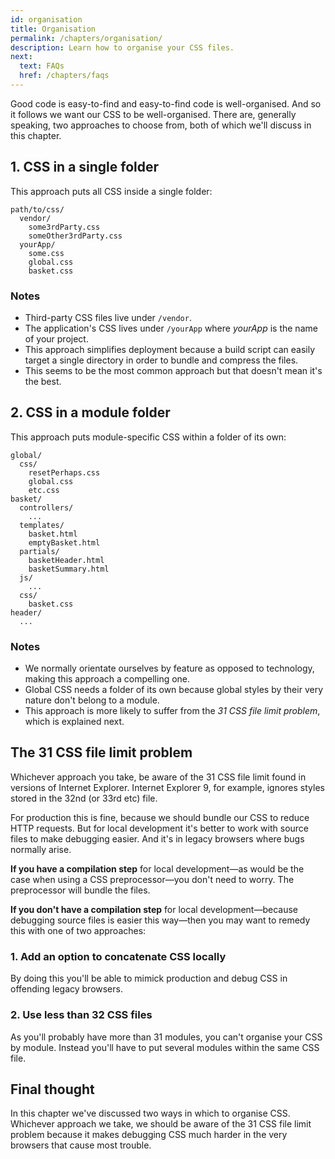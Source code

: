 ```yaml
---
id: organisation
title: Organisation
permalink: /chapters/organisation/
description: Learn how to organise your CSS files.
next:
  text: FAQs
  href: /chapters/faqs
---
```


Good code is easy-to-find and easy-to-find code is well-organised. And so it follows we want our CSS to be well-organised. There are, generally speaking, two approaches to choose from, both of which we'll discuss in this chapter.

## 1. CSS in a single folder

This approach puts all CSS inside a single folder:

	path/to/css/
	  vendor/
        some3rdParty.css
        someOther3rdParty.css
	  yourApp/
	    some.css
	    global.css
	    basket.css

### Notes

* Third-party CSS files live under `/vendor`.
* The application's CSS lives under `/yourApp` where *yourApp* is the name of your project.
* This approach simplifies deployment because a build script can easily target a single directory in order to bundle and compress the files.
* This seems to be the most common approach but that doesn't mean it's the best.

## 2. CSS in a module folder

This approach puts module-specific CSS within a folder of its own:

	global/
	  css/
	    resetPerhaps.css
	    global.css
        etc.css
	basket/
      controllers/
        ...
      templates/
        basket.html
        emptyBasket.html
      partials/
        basketHeader.html
        basketSummary.html
      js/
        ...
      css/
        basket.css
	header/
	  ...

### Notes

* We normally orientate ourselves by feature as opposed to technology, making this approach a compelling one.
* Global CSS needs a folder of its own because global styles by their very nature don't belong to a module.
* This approach is more likely to suffer from the *31 CSS file limit problem*, which is explained next.

## The 31 CSS file limit problem

Whichever approach you take, be aware of the 31 CSS file limit found in versions of Internet Explorer. Internet Explorer 9, for example, ignores styles stored in the 32nd (or 33rd etc) file.

For production this is fine, because we should bundle our CSS to reduce HTTP requests. But for local development it's better to work with source files to make debugging easier. And it's in legacy browsers where bugs normally arise.

**If you have a compilation step** for local development&mdash;as would be the case when using a CSS preprocessor&mdash;you don't need to worry. The preprocessor will bundle the files.

**If you don't have a compilation step** for local development&mdash;because debugging source files is easier this way&mdash;then you may want to remedy this with one of two approaches:

### 1. Add an option to concatenate CSS locally

By doing this you'll be able to mimick production and debug CSS in offending legacy browsers.

### 2. Use less than 32 CSS files

As you'll probably have more than 31 modules, you can't organise your CSS by module. Instead you'll have to put several modules within the same CSS file.

## Final thought

In this chapter we've discussed two ways in which to organise CSS. Whichever approach we take, we should be aware of the 31 CSS file limit problem because it makes debugging CSS much harder in the very browsers that cause most trouble.
